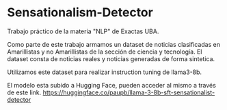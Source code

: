 # Sensationalism-Detector
Trabajo práctico de la materia "NLP" de Exactas UBA. 

Como parte de este trabajo armamos un dataset de noticias clasificadas en Amarillistas y no Amarillistas de la sección de ciencia y tecnología. El dataset consta de noticias reales y noticias generadas de forma sintetica. 

Utilizamos este dataset para realizar instruction tuning de llama3-8b.

El modelo esta subido a Hugging Face, pueden acceder al mismo a través de este link. https://huggingface.co/paupb/llama-3-8b-sft-sensationalist-detector
